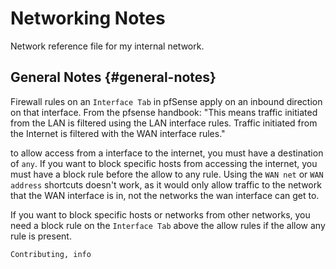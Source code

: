 # Networking Notes

Network reference file for my internal network.

## General Notes {#general-notes}

Firewall rules on an `Interface Tab` in pfSense apply on an inbound direction
on that interface. From the pfsense handbook: "This means traffic initiated
from the LAN is filtered using the LAN interface rules. Traffic initiated from
the Internet is filtered with the WAN interface rules."

to allow access from a interface to the internet, you must have a destination
of `any`. If you want to block specific hosts from accessing the internet, you
must have a block rule before the allow to any rule. Using the `WAN net` or
`WAN address` shortcuts doesn't work, as it would only allow traffic to the
network that the WAN interface is in, not the networks the wan interface can
get to.

If you want to block specific hosts or networks from other networks, you need a
block rule on the `Interface Tab` above the allow rules if the allow any rule
is present.


```tags
Contributing, info
```

